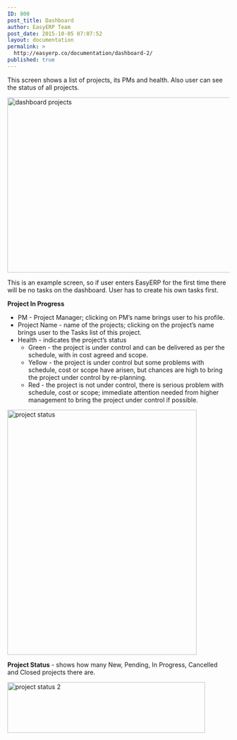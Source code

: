 ```yaml
---
ID: 800
post_title: Dashboard
author: EasyERP Team
post_date: 2015-10-05 07:07:52
layout: documentation
permalink: >
  http://easyerp.co/documentation/dashboard-2/
published: true
---
```

This screen shows a list of projects, its PMs and health. Also user can see the status of all projects.

<a href="https://easyerp.com/wp-content/uploads/2015/10/223.png"><img class="aligncenter size-full wp-image-974" src="https://easyerp.com/wp-content/uploads/2015/10/223.png" alt="dashboard projects" width="800" height="397" /></a>

This is an example screen, so if user enters EasyERP for the first time there will be no tasks on the dashboard. User has to create his own tasks first.

<strong>Project In Progress</strong>
<ul>
	<li>PM - Project Manager; clicking on PM’s name brings user to his profile.</li>
	<li>Project Name - name of the projects; clicking on the project’s name brings user to the Tasks list of this project.</li>
	<li>Health - indicates the project’s status
<ul>
	<li>Green - the project is under control and can be delivered as per the schedule, with in cost agreed and scope.</li>
	<li>Yellow - the project is under control but some problems with schedule, cost or scope have arisen, but chances are high to bring the project under control by re-planning.</li>
	<li>Red - the project is not under control, there is serious problem with schedule, cost or scope; immediate attention needed from higher management to bring the project under control if possible.</li>
</ul>
</li>
</ul>
<a href="https://easyerp.com/wp-content/uploads/2015/10/223-2.png"><img class="aligncenter size-full wp-image-976" src="https://easyerp.com/wp-content/uploads/2015/10/223-2.png" alt="project status" width="429" height="555" /></a>

<strong>Project Status</strong> - shows how many New, Pending, In Progress, Cancelled and Closed projects there are.

<a href="https://easyerp.com/wp-content/uploads/2015/10/223-3.png"><img class="aligncenter size-full wp-image-977" src="https://easyerp.com/wp-content/uploads/2015/10/223-3.png" alt="project status 2" width="448" height="115" /></a>